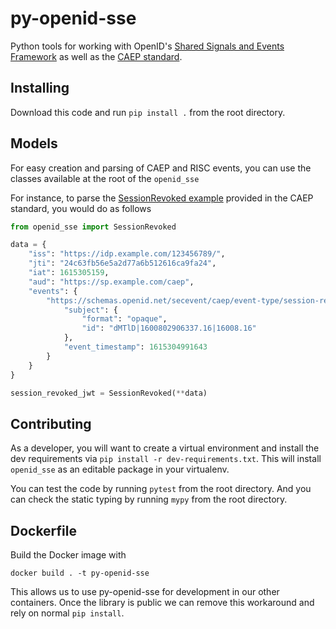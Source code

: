 # py-openid-sse

Python tools for working with OpenID's
[Shared Signals and Events Framework](https://openid.net/specs/openid-sse-framework-1_0-01.html)
as well as the [CAEP standard](https://openid.net/specs/openid-caep-specification-1_0-02.html).

## Installing
Download this code and run `pip install .` from the root directory.

## Models
For easy creation and parsing of CAEP and RISC events, you can use the classes
available at the root of the `openid_sse`

For instance, to parse the [SessionRevoked example](https://openid.net/specs/openid-caep-specification-1_0-02.html#rfc.section.3.1.2)
provided in the CAEP standard, you would do as follows

```python
from openid_sse import SessionRevoked

data = {
    "iss": "https://idp.example.com/123456789/",
    "jti": "24c63fb56e5a2d77a6b512616ca9fa24",
    "iat": 1615305159,
    "aud": "https://sp.example.com/caep",
    "events": {
        "https://schemas.openid.net/secevent/caep/event-type/session-revoked": {
            "subject": {
                "format": "opaque",
                "id": "dMTlD|1600802906337.16|16008.16"
            },
            "event_timestamp": 1615304991643
        }
    }
}

session_revoked_jwt = SessionRevoked(**data)
```

## Contributing
As a developer, you will want to create a virtual environment and install the
dev requirements via `pip install -r dev-requirements.txt`. This will install
`openid_sse` as an editable package in your virtualenv.

You can test the code by running `pytest` from the root directory.
And you can check the static typing by running `mypy` from the root directory.

## Dockerfile
Build the Docker image with
```
docker build . -t py-openid-sse
```
This allows us to use py-openid-sse for development in our other containers.
Once the library is public we can remove this workaround and rely on normal `pip install`.
